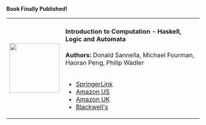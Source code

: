 **Book Finally Published!**

<table border="0">
 <tr>
    <td><img src="https://user-images.githubusercontent.com/22922351/151825885-c2a86679-307b-41bc-a880-5aeff9e27fa6.png" width="130" /> </td>
   <td><h4><b>Introduction to Computation - Haskell, Logic and Automata</b></h4>
<b>Authors:</b> Donald Sannella, Michael Fourman, Haoran Peng, Philip Wadler
<br><br>
     
- [SpringerLink](https://link.springer.com/book/10.1007/978-3-030-76908-6)
- [Amazon US](https://www.amazon.com/dp/3030769070/)
- [Amazon UK](https://www.amazon.co.uk/dp/3030769070/)
- [Blackwell's](https://blackwells.co.uk/bookshop/product/Introduction-to-Computation-by-Donald-Sannella-author-Michael-Fourman-author-Haoran-Peng-author-Philip-Wadler-author/9783030769079)
   </td>
 </tr>
</table>
